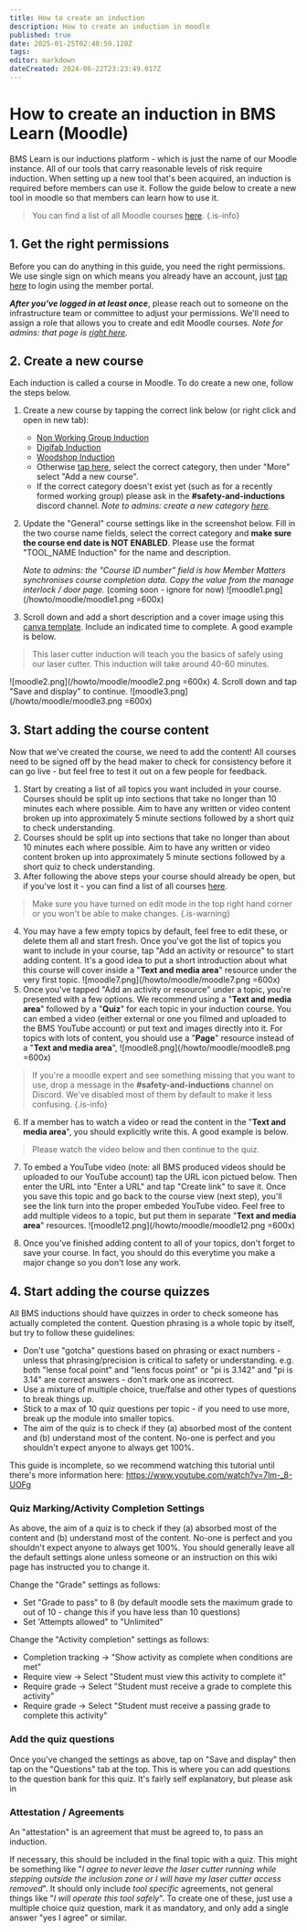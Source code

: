 ```yaml
---
title: How to create an induction
description: How to create an induction in moodle
published: true
date: 2025-01-25T02:48:59.120Z
tags: 
editor: markdown
dateCreated: 2024-06-22T23:23:49.017Z
---
```


# How to create an induction in BMS Learn (Moodle)
BMS Learn is our inductions platform - which is just the name of our Moodle instance. All of our tools that carry reasonable levels of risk require induction. When setting up a new tool that's been acquired, an induction is required before members can use it. Follow the guide below to create a new tool in moodle so that members can learn how to use it.

> You can find a list of all Moodle courses [here](https://learn.brisbanemaker.space/course/).
{.is-info}


## 1. Get the right permissions
Before you can do anything in this guide, you need the right permissions. We use single sign on which means you already have an account, just [tap here](https://learn.brisbanemaker.space) to login using the member portal.

***After you've logged in at least once***, please reach out to someone on the infrastructure team or committee to adjust your permissions. We'll need to assign a role that allows you to create and edit Moodle courses. *Note for admins: that page is [right here](https://learn.brisbanemaker.space/admin/roles/assign.php?contextid=1&roleid=2).*

## 2. Create a new course
Each induction is called a course in Moodle. To do create a new one, follow the steps below.

1. Create a new course by tapping the correct link below (or right click and open in new tab):
	- [Non Working Group Induction](https://learn.brisbanemaker.space/course/edit.php)
  	- [Digifab Induction](https://learn.brisbanemaker.space/course/edit.php?category=2)
  	- [Woodshop Induction](https://learn.brisbanemaker.space/course/edit.php?category=3)
    - Otherwise [tap here](https://learn.brisbanemaker.space/course/index.php), select the correct category, then under "More" select "Add a new course".
    - If the correct category doesn't exist yet (such as for a recently formed working group) please ask in the **#safety-and-inductions** discord channel. *Note to admins: create a new category [here](https://learn.brisbanemaker.space/course/editcategory.php?parent=0).*
2. Update the "General" course settings like in the screenshot below. Fill in the two course name fields, select the correct category and **make sure the course end date is NOT ENABLED**. Please use the format "TOOL_NAME Induction" for the name and description.

	*Note to admins: the "Course ID number" field is how Member Matters synchronises course completion data. Copy the value from the manage interlock / door page.* (coming soon - ignore for now)
![moodle1.png](/howto/moodle/moodle1.png =600x)

3. Scroll down and add a short description and a cover image using this [canva template](https://www.canva.com/brand/brand-templates/DAGWHw5Hhgw). Include an indicated time to complete. A good example is below.

> This laser cutter induction will teach you the basics of safely using our laser cutter. This induction will take around 40-60 minutes.

![moodle2.png](/howto/moodle/moodle2.png =600x)
4. Scroll down and tap "Save and display" to continue.
![moodle3.png](/howto/moodle/moodle3.png =600x)

## 3. Start adding the course content
Now that we've created the course, we need to add the content! All courses need to be signed off by the head maker to check for consistency before it can go live - but feel free to test it out on a few people for feedback.

1. Start by creating a list of all topics you want included in your course. Courses should be split up into sections that take no longer than 10 minutes each where possible. Aim to have any written or video content broken up into approximately 5 minute sections followed by a short quiz to check understanding.
2. Courses should be split up into sections that take no longer than about 10 minutes each where possible. Aim to have any written or video content broken up into approximately 5 minute sections followed by a short quiz to check understanding.
3. After following the above steps your course should already be open, but if you've lost it - you can find a list of all courses [here](https://learn.brisbanemaker.space/course/management.php).
> Make sure you have turned on edit mode in the top right hand corner or you won't be able to make changes.
{.is-warning}

4. You may have a few empty topics by default, feel free to edit these, or delete them all and start fresh. Once you've got the list of topics you want to include in your course, tap "Add an activity or resource" to start adding content. It's a good idea to put a short introduction about what this course will cover inside a "**Text and media area**" resource under the very first topic.
![moodle7.png](/howto/moodle/moodle7.png =600x)
5. Once you've tapped "Add an activity or resource" under a topic, you're presented with a few options. We recommend using a "**Text and media area**" followed by a "**Quiz**" for each topic in your induction course. You can embed a video (either external or one you filmed and uploaded to the BMS YouTube account) or put text and images directly into it. For topics with lots of content, you should use a "**Page**" resource instead of a "**Text and media area**",
![moodle8.png](/howto/moodle/moodle8.png =600x)
> If you're a moodle expert and see something missing that you want to use, drop a message in the **#safety-and-inductions** channel on Discord. We've disabled most of them by default to make it less confusing.
{.is-info}
6. If a member has to watch a video or read the content in the "**Text and media area**", you should explicitly write this. A good example is below.
> Please watch the video below and then continue to the quiz.

7. To embed a YouTube video (note: all BMS produced videos should be uploaded to our YouTube account) tap the URL icon pictued below. Then enter the URL into "Enter a URL" and tap "Create link" to save it. Once you save this topic and go back to the course view (next step), you'll see the link turn into the proper embeded YouTube video. Feel free to add multiple videos to a topic, but put them in separate "**Text and media area**" resources.
![moodle12.png](/howto/moodle/moodle12.png =600x)

8. Once you've finished adding content to all of your topics, don't forget to save your course. In fact, you should do this everytime you make a major change so you don't lose any work.

## 4. Start adding the course quizzes
All BMS inductions should have quizzes in order to check someone has actually completed the content. Question phrasing is a whole topic by itself, but try to follow these guidelines:
- Don't use "gotcha" questions based on phrasing or exact numbers - unless that phrasing/precision is critical to safety or understanding. e.g. both "lense focal point" and "lens focus point" or "pi is 3.142" and "pi is 3.14" are correct answers - don't mark one as incorrect.
- Use a mixture of multiple choice, true/false and other types of questions to break things up.
- Stick to a max of 10 quiz questions per topic - if you need to use more, break up the module into smaller topics.
- The aim of the quiz is to check if they (a) absorbed most of the content and (b) understand most of the content. No-one is perfect and you shouldn't expect anyone to always get 100%.

This guide is incomplete, so we recommend watching this tutorial until there's more information here: https://www.youtube.com/watch?v=7lm-_8-UOFg

### Quiz Marking/Activity Completion Settings
As above, the aim of a quiz is to check if they (a) absorbed most of the content and (b) understand most of the content. No-one is perfect and you shouldn't expect anyone to always get 100%. You should generally leave all the default settings alone unless someone or an instruction on this wiki page has instructed you to change it.

Change the "Grade" settings as follows:
- Set "Grade to pass" to 8 (by default moodle sets the maximum grade to out of 10 - change this if you have less than 10 questions)
- Set 'Attempts allowed" to "Unlimited"

Change the "Activity completion" settings as follows:
- Completion tracking -> "Show activity as complete when conditions are met"
- Require view -> Select "Student must view this activity to complete it"
- Require grade -> Select "Student must receive a grade to complete this activity"
- Require grade -> Select "Student must receive a passing grade to complete this activity"

### Add the quiz questions
Once you've changed the settings as above, tap on "Save and display" then tap on the "Questions" tab at the top. This is where you can add questions to the question bank for this quiz. It's fairly self explanatory, but please ask in 

### Attestation / Agreements
An "attestation" is an agreement that must be agreed to, to pass an induction.

If necessary, this should be included in the final topic with a quiz. This might be something like "*I agree to never leave the laser cutter running while stepping outside the inclusion zone or I will have my laser cutter access removed*". It should only include *tool specific* agreements, not general things like "*I will operate this tool safely*". To create one of these, just use a multiple choice quiz question, mark it as mandatory, and only add a single answer "yes I agree" or similar.